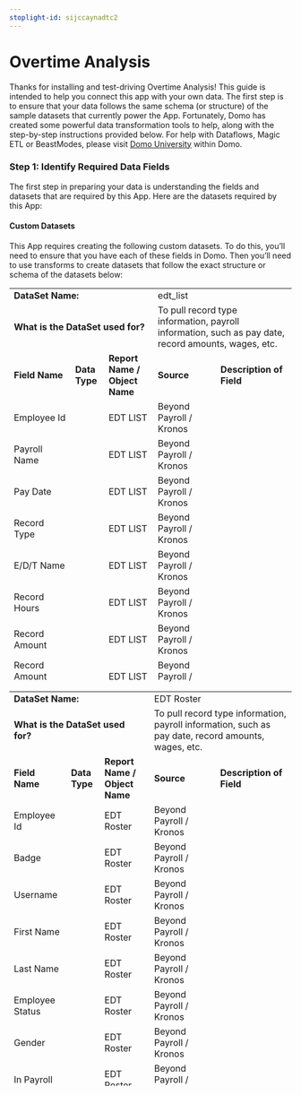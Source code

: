 ```yaml
---
stoplight-id: sijccaynadtc2
---
```


# Overtime Analysis

Thanks for installing and test-driving Overtime Analysis! This guide is intended to help you connect this app with your own data. The first step is to ensure that your data follows the same schema (or structure) of the sample datasets that currently power the App. Fortunately, Domo has created some powerful data transformation tools to help, along with the step-by-step instructions provided below. For help with Dataflows, Magic ETL or BeastModes, please visit [Domo University](https://www.domo.com/university/training) within Domo.

### Step 1: Identify Required Data Fields

The first step in preparing your data is understanding the fields and datasets that are required by this App. Here are the datasets required by this App:

#### Custom Datasets

This App requires creating the following custom datasets. To do this, you’ll need to ensure that you have each of these fields in Domo. Then you’ll need to use transforms to create datasets that follow the exact structure or schema of the datasets below:



<table id="SAMPLE_Sales-Data" style="height: 704px;" width="914">
<tbody>
<tr>
<td colspan="3"><strong>DataSet Name:&nbsp;</strong></td>
<td class="value" colspan="3">edt_list</td>
</tr>
<tr>
<td colspan="3"><strong>What is the DataSet used for?&nbsp;</strong></td>
<td class="value" colspan="3">To pull record type information, payroll information, such as pay date, record amounts, wages, etc.</td>
</tr>
<tr>
<td><strong>Field Name</strong></td>
<td><strong>Data Type</strong></td>
<td><strong>Report Name / Object Name</strong></td>
<td><strong>Source </strong></td>
<td colspan="2"><strong>Description of Field</strong></td>
</tr>
<tr>
<td>Employee Id</td>
<td></td>
<td>EDT LIST</td>
<td>Beyond Payroll / Kronos</td>
<td colspan="2"></td>
</tr>
<tr>
<td>Payroll Name</td>
<td></td>
<td>EDT LIST</td>
<td>Beyond Payroll / Kronos</td>
<td colspan="2"></td>
</tr>
<tr>
<td>Pay Date</td>
<td></td>
<td>EDT LIST</td>
<td>Beyond Payroll / Kronos</td>
<td colspan="2"></td>
</tr>
<tr>
<td>Record Type</td>
<td></td>
<td>EDT LIST</td>
<td>Beyond Payroll / Kronos</td>
<td colspan="2"></td>
</tr>
<tr>
<td>E/D/T Name</td>
<td></td>
<td>EDT LIST</td>
<td>Beyond Payroll / Kronos</td>
<td colspan="2"></td>
</tr>
<tr>
<td>Record Hours</td>
<td></td>
<td>EDT LIST</td>
<td>Beyond Payroll / Kronos</td>
<td colspan="2"></td>
</tr>
<tr>
<td>Record Amount</td>
<td></td>
<td>EDT LIST</td>
<td>Beyond Payroll / Kronos</td>
<td colspan="2"></td>
</tr>
<tr>
<td>Record Amount (ER)</td>
<td></td>
<td>EDT LIST</td>
<td>Beyond Payroll / Kronos</td>
<td colspan="2"></td>
</tr>
<tr>
<td>Gross Sub Wages</td>
<td></td>
<td>EDT LIST</td>
<td>Beyond Payroll / Kronos</td>
<td colspan="2"></td>
</tr>
<tr>
<td>Sub Wages</td>
<td></td>
<td>EDT LIST</td>
<td>Beyond Payroll / Kronos</td>
<td colspan="2"></td>
</tr>
<tr>
<td>Gross Sub Wages(ER)</td>
<td></td>
<td>EDT LIST</td>
<td>Beyond Payroll / Kronos</td>
<td colspan="2"></td>
</tr>
<tr>
<td>Sub Wages(ER)</td>
<td></td>
<td>EDT LIST</td>
<td>Beyond Payroll / Kronos</td>
<td colspan="2"></td>
</tr>
<tr>
<td>Gross Wages</td>
<td></td>
<td>EDT LIST</td>
<td>Beyond Payroll / Kronos</td>
<td colspan="2"></td>
</tr>
<tr>
<td>Gross Wages(ER)</td>
<td></td>
<td>EDT LIST</td>
<td>Beyond Payroll / Kronos</td>
<td colspan="2"></td>
</tr>
<tr>
<td>Employee Name</td>
<td></td>
<td>EDT LIST</td>
<td>Beyond Payroll / Kronos</td>
<td colspan="2"></td>
</tr>
<tr>
<td></td>
<td></td>
<td colspan="2"></td>
</tr>
</tbody>
</table>



<table id="SAMPLE_Sales-Data" style="height: 704px;" width="914">
<tbody>
<tr>
<td colspan="3"><strong>DataSet Name:&nbsp;</strong></td>
<td class="value" colspan="3">EDT Roster</td>
</tr>
<tr>
<td colspan="3"><strong>What is the DataSet used for?&nbsp;</strong></td>
<td class="value" colspan="3">To pull record type information, payroll information, such as pay date, record amounts, wages, etc.</td>
</tr>
<tr>
<td><strong>Field Name</strong></td>
<td><strong>Data Type</strong></td>
<td><strong>Report Name / Object Name</strong></td>
<td><strong>Source </strong></td>
<td colspan="2"><strong>Description of Field</strong></td>
</tr>
<tr>
<td>Employee Id</td>
<td></td>
<td>EDT Roster</td>
<td>Beyond Payroll / Kronos</td>
<td colspan="2"></td>
</tr>
<tr>
<td>Badge</td>
<td></td>
<td>EDT Roster</td>
<td>Beyond Payroll / Kronos</td>
<td colspan="2"></td>
</tr>
<tr>
<td>Username</td>
<td></td>
<td>EDT Roster</td>
<td>Beyond Payroll / Kronos</td>
<td colspan="2"></td>
</tr>
<tr>
<td>First Name</td>
<td></td>
<td>EDT Roster</td>
<td>Beyond Payroll / Kronos</td>
<td colspan="2"></td>
</tr>
<tr>
<td>Last Name</td>
<td></td>
<td>EDT Roster</td>
<td>Beyond Payroll / Kronos</td>
<td colspan="2"></td>
</tr>
<tr>
<td>Employee Status</td>
<td></td>
<td>EDT Roster</td>
<td>Beyond Payroll / Kronos</td>
<td colspan="2"></td>
</tr>
<tr>
<td>Gender</td>
<td></td>
<td>EDT Roster</td>
<td>Beyond Payroll / Kronos</td>
<td colspan="2"></td>
</tr>
<tr>
<td>In Payroll</td>
<td></td>
<td>EDT Roster</td>
<td>Beyond Payroll / Kronos</td>
<td colspan="2"></td>
</tr>
<tr>
<td>Locked</td>
<td></td>
<td>EDT Roster</td>
<td>Beyond Payroll / Kronos</td>
<td colspan="2"></td>
</tr>
<tr>
<td>Sub Wages</td>
<td></td>
<td>EDT Roster</td>
<td>Beyond Payroll / Kronos</td>
<td colspan="2"></td>
</tr>
<tr>
<td>Email</td>
<td></td>
<td>EDT Roster</td>
<td>Beyond Payroll / Kronos</td>
<td colspan="2"></td>
</tr>
<tr>
<td>Work Phone</td>
<td></td>
<td>EDT Roster</td>
<td>Beyond Payroll / Kronos</td>
<td colspan="2"></td>
</tr>
<tr>
<td>Cell Phone</td>
<td></td>
<td>EDT Roster</td>
<td>Beyond Payroll / Kronos</td>
<td colspan="2"></td>
</tr>
<tr>
<td>Home Phone</td>
<td></td>
<td>EDT Roster</td>
<td>Beyond Payroll / Kronos</td>
<td colspan="2"></td>
</tr>
<tr>
<td>Holiday Profile</td>
<td></td>
<td>&nbsp;EDT Roster</td>
<td>Beyond Payroll / Kronos</td>
<td colspan="2"></td>
</tr>
<tr>
<td>Security Profile</td>
<td></td>
<td>EDT Roster</td>
<td>Beyond Payroll / Kronos</td>
<td colspan="2"></td>
</tr>
<tr>
<td>Timesheet Profile</td>
<td></td>
<td>&nbsp;EDT Roster</td>
<td>&nbsp;Beyond Payroll / Kronos</td>
<td colspan="2"></td>
</tr>
<tr>
<td>Pay Period Profile</td>
<td></td>
<td>&nbsp;EDT Roster</td>
<td>&nbsp;Beyond Payroll / Kronos</td>
<td colspan="2"></td>
</tr>
<tr>
<td>Accrual Profile</td>
<td></td>
<td>EDT Roster</td>
<td>&nbsp;Beyond Payroll / Kronos</td>
<td colspan="2"></td>
</tr>
<tr>
<td>Date Hired</td>
<td></td>
<td>&nbsp;EDT Roster</td>
<td>&nbsp;Beyond Payroll / Kronos</td>
<td colspan="2"></td>
</tr>
<tr>
<td>Manager</td>
<td></td>
<td>&nbsp;EDT Roster</td>
<td>&nbsp;Beyond Payroll / Kronos</td>
<td colspan="2"></td>
</tr>
<tr>
<td>Date Re-Hired</td>
<td></td>
<td>&nbsp;EDT Roster</td>
<td>&nbsp;Beyond Payroll / Kronos</td>
<td colspan="2"></td>
</tr>
<tr>
<td>Location</td>
<td></td>
<td>&nbsp;EDT Roster</td>
<td>&nbsp;Beyond Payroll / Kronos</td>
<td colspan="2"></td>
</tr>
<tr>
<td>Manager Name</td>
<td></td>
<td>&nbsp;EDT Roster</td>
<td>&nbsp;Beyond Payroll / Kronos</td>
<td colspan="2"></td>
</tr>
<tr>
<td></td>
<td></td>
<td colspan="2"></td>
</tr>
</tbody>
</table>